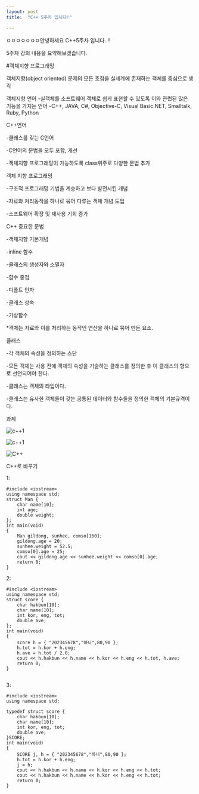 ```yaml
---
layout: post
title:  "C++ 5주차 입니다!"

---
```










ㅇㅇㅇㅇㅇㅇㅇ안녕하세요 C++5주차 입니다..!!

5주차 강의 내용을 요약해보겠습니다.



#객체지향 프로그래밍



객체지향(object oriented)
문제의 모든 초점을 실세계에 존재하는 객체를 중심으로 생각



객체지향 언어
-실객체를 소프트웨어 객체로 쉽게 표현할 수 있도록 이와 관련된 많은 기능을 가지는 언어
-C++, JAVA, C#, Objective-C, Visual Basic.NET, Smalltalk, Ruby, Python



C++언어

-클래스를 갖는 C언어

-C언어의 문법을 모두 포함, 개선

-객체지향 프로그래밍이 가능하도록 class위주로 다양한 문법 추가



객체 지향 프로그래밍

-구조적 프로그래밍 기법을 계승하고 보다 발전시킨 개념

-자료와 처리동작을 하나로 묶어 다루는 객체 개념 도입

-소프트웨어 확장 및 재사용 기회 증가



C++ 중요한 문법

-객체지향 기본개념

-inline 함수

-클래스의 생성자와 소멸자

-함수 중첩

-디폴트 인자

-클래스 상속

-가상함수



*객체는 자료와 이를 처리하는 동작인 연산을 하나로 묶어 만든 요소.



클래스

-각 객체의 속성을 정의하는 스단

-모든 객체는 사용 전에 객체의 속성을 기술하는 클래스를 정의한 후 이 클래스의 형으로 선언되어야 한다.

-클래스는 객체의 타입이다.

-클래스는 유사한 객체들이 갖는 공통된 데이터와 함수들을 정의한 객체의 기본규격이다.



과제



![c++1](C:\Users\user\Desktop\인덕\C프로그래밍\c++1.jpg)











![c++1](C:\Users\user\Desktop\인덕\C프로그래밍\c++2.jpg)

![C++](C:\Users\user\Desktop\C++.PNG)



C++로 바꾸기 

1:

~~~
#include <iostream>
using namespace std;
struct Man {
	char name[10];
	int age;
	double weight;
};
int main(void)
{
	Man gildong, sunhee, comso[160];
	gildong.age = 20;
	sunhee.weight = 52.5;
	comso[0].age = 25;
	cout << gildong.age << sunhee.weight << comso[0].age;
	return 0;
}
~~~





2:

~~~
#include <iostream>
using namespace std;
struct score {
	char hakbun[10];
	char name[10];
	int kor, eng, tot;
	double ave;
};
int main(void)
{
	score h = { "202345678","하니",80,90 };
	h.tot = h.kor + h.eng;
	h.ave = h.tot / 2.0;
	cout << h.hakbun << h.name << h.kor << h.eng << h.tot, h.ave;
	return 0;
}


~~~



3:

~~~
#include <iostream>
using namespace std;

typedef struct score {
	char hakbun[10];
	char name[10];
	int kor, eng, tot;
	double ave;
}SCORE;
int main(void)
{
	SCORE j, h = { "202345678","하니",80,90 };
	h.tot = h.kor + h.eng;
	j = h;
	cout << h.hakbun << h.name << h.kor << h.eng << h.tot;
	cout << h.hakbun << h.name << h.kor << h.eng << h.tot;
	return 0;
} 
~~~

